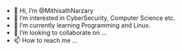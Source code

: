 - 👋 Hi, I’m @MithisathNarzary
- 👀 I’m interested in CyberSecurity, Computer Science etc.
- 🌱 I’m currently learning Programming and Linux.
- 💞️ I’m looking to collaborate on ...
- 📫 How to reach me ...

<!---
MithisathNarzary/MithisathNarzary is a ✨ special ✨ repository because its `README.md` (this file) appears on your GitHub profile.
You can click the Preview link to take a look at your changes.
--->
